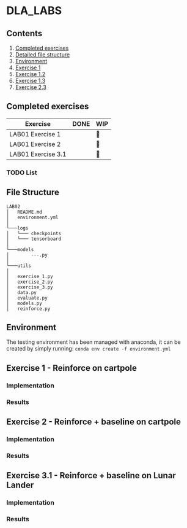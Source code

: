 # DLA_LABS

## Contents

1. [Completed exercises](#completed-exercises)
2. [Detailed file structure](#file-structure)
3. [Environment](#environment)
4. [Exercise 1](#)
5. [Exercise 1.2](#)
6. [Exercise 1.3](#)
7. [Exercise 2.3](#)

## Completed exercises

|  Exercise   | DONE  | WIP |
|-----|---|---|
| LAB01 Exercise 1 |  | 🔁 |
| LAB01 Exercise 2 |  | 🔁 |
| LAB01 Exercise 3.1 |  | 🔁 |

### TODO List

## File Structure

```
LAB02
│   README.md
│   environment.yml
│   
└───logs
│   └─── checkpoints
│   └─── tensorboard
│
└───models
│        ---.py
│   
└───utils   
│
│   exercise_1.py
│   exercise_2.py
│   exercise_3.py
│   data.py
│   evaluate.py
│   models.py
│   reinforce.py

 ```

## Environment

The testing environment has been managed with anaconda, it can be created by simply running:
`conda env create -f environment.yml`

## Exercise 1 - Reinforce on cartpole

### Implementation

### Results

## Exercise 2 - Reinforce + baseline on cartpole

### Implementation

### Results

## Exercise 3.1 - Reinforce + baseline on Lunar Lander

### Implementation

### Results
